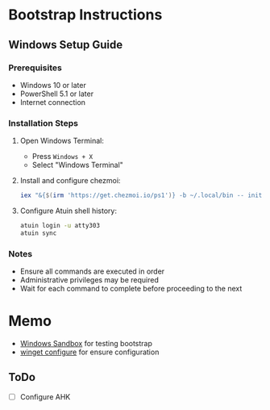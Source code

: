 # Bootstrap Instructions

## Windows Setup Guide

### Prerequisites
- Windows 10 or later
- PowerShell 5.1 or later
- Internet connection

### Installation Steps

1. Open Windows Terminal:
    - Press `Windows + X`
    - Select "Windows Terminal"

2. Install and configure chezmoi:
   ```powershell
   iex "&{$(irm 'https://get.chezmoi.io/ps1')} -b ~/.local/bin -- init --apply atty303"
   ```

3. Configure Atuin shell history:
   ```bash
   atuin login -u atty303
   atuin sync
   ```

### Notes
- Ensure all commands are executed in order
- Administrative privileges may be required
- Wait for each command to complete before proceeding to the next

# Memo

- [Windows Sandbox](https://learn.microsoft.com/ja-jp/windows/security/application-security/application-isolation/windows-sandbox/) for testing bootstrap
- [winget configure](https://learn.microsoft.com/ja-jp/windows/package-manager/winget/configure) for ensure configuration

## ToDo
- [ ] Configure AHK